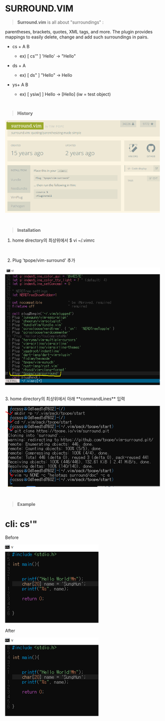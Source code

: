 # SURROUND.VIM

>**Surround.vim** is all about "surroundings" : 

parentheses, brackets, quotes, XML tags, and more. The plugin provides mappings to easily delete, change and add such surroundings in pairs.

- cs + A B
    - ex) [ cs'" ] 'Hello' -> "Hello" 
  
- ds + A
    - ex) [ ds" ] "Hello" -> Hello

- ys+ A B
    - ex) [ ysiw] ] Hello -> \[Hello] (iw = test object)

<br>

>**History**

![version](info.PNG)

<br>

>**Installation**

1. home directory의 최상위에서 $ vi ~/.vimrc

<br>

2. Plug 'tpope/vim-surround' 추가


![customize](plug.PNG)


<br>
3. home directory의 최상위에서 아래 **commandLines** 입력


![capturqe](install1.PNG)

<br>

>**Example**

# cli: cs'"

Before


![customize](before.PNG)

After


![customize](before.PNG)

